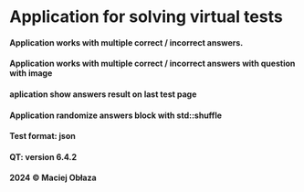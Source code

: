 # Application for solving virtual tests

#### Application works with multiple correct / incorrect answers.
#### Application works with multiple correct / incorrect answers with question with image
#### aplication show answers result on last test page

#### Application randomize answers block with std::shuffle

#### Test format: json
#### QT: version 6.4.2
#### 2024 © Maciej Obłaza
